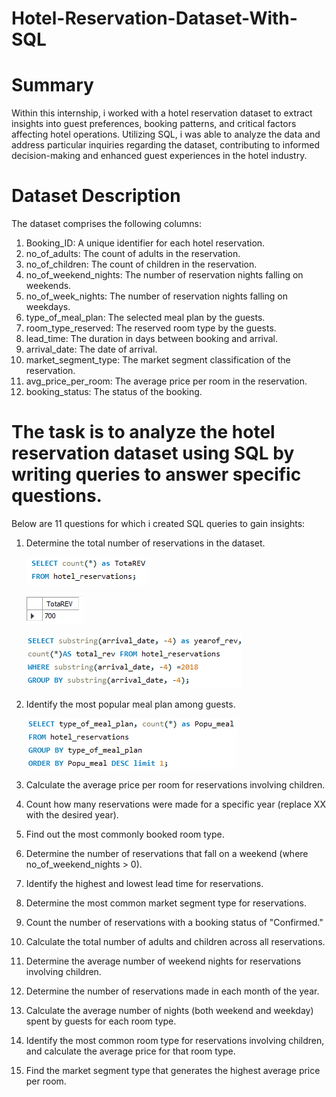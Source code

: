 # Hotel-Reservation-Dataset-With-SQL
# Summary
Within this internship, i worked with a hotel reservation dataset to extract insights into guest preferences, booking patterns, and critical factors affecting hotel operations. Utilizing SQL, i was able to analyze the data and address particular inquiries regarding the dataset, contributing to informed decision-making and enhanced guest experiences in the hotel industry.

# Dataset Description
The dataset comprises the following columns:

1. Booking_ID: A unique identifier for each hotel reservation.
2. no_of_adults: The count of adults in the reservation.
3. no_of_children: The count of children in the reservation.
4. no_of_weekend_nights: The number of reservation nights falling on weekends.
5. no_of_week_nights: The number of reservation nights falling on weekdays.
6. type_of_meal_plan: The selected meal plan by the guests.
7. room_type_reserved: The reserved room type by the guests.
8. lead_time: The duration in days between booking and arrival.
9. arrival_date: The date of arrival.
10. market_segment_type: The market segment classification of the reservation.
11. avg_price_per_room: The average price per room in the reservation.
12. booking_status: The status of the booking.

# The task is to analyze the hotel reservation dataset using SQL by writing queries to answer specific questions. 
Below are 11 questions for which i created SQL queries to gain insights:

1. Determine the total number of reservations in the dataset.
   
   ![](TOTALRESERVE.PNG)
   
   
   ![](TOTALRESERVE2.PNG)



   ![](2018YEARREV.PNG)


   
   
3. Identify the most popular meal plan among guests.

   ![](POPMEAL.PNG)

   
5. Calculate the average price per room for reservations involving children.
6. Count how many reservations were made for a specific year (replace XX with the desired year).
7. Find out the most commonly booked room type.
8. Determine the number of reservations that fall on a weekend (where no_of_weekend_nights > 0).
9. Identify the highest and lowest lead time for reservations.
10. Determine the most common market segment type for reservations.
11. Count the number of reservations with a booking status of "Confirmed."
12. Calculate the total number of adults and children across all reservations.
13. Determine the average number of weekend nights for reservations involving children.
14. Determine the number of reservations made in each month of the year.
15. Calculate the average number of nights (both weekend and weekday) spent by guests for each room type.
16. Identify the most common room type for reservations involving children, and calculate the average price for that room type.
17. Find the market segment type that generates the highest average price per room.
